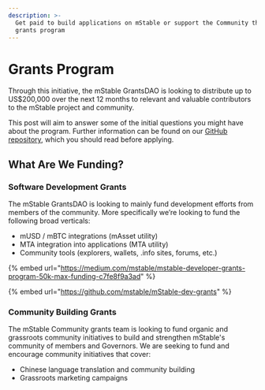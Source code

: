 ```yaml
---
description: >-
  Get paid to build applications on mStable or support the Community through our
  grants program
---
```


# Grants Program

Through this initiative, the mStable GrantsDAO is looking to distribute up to US$200,000 over the next 12 months to relevant and valuable contributors to the mStable project and community.

This post will aim to answer some of the initial questions you might have about the program. Further information can be found on our [GitHub repository](http://github.com/mstable/dev-grants), which you should read before applying.

## What Are We Funding? <a id="7e66"></a>

### Software Development Grants

The mStable GrantsDAO is looking to mainly fund development efforts from members of the community. More specifically we’re looking to fund the following broad verticals:

* mUSD / mBTC integrations \(mAsset utility\)
* MTA integration into applications \(MTA utility\)
* Community tools \(explorers, wallets, .info sites, forums, etc.\)

{% embed url="https://medium.com/mstable/mstable-developer-grants-program-50k-max-funding-c7fe8f9a3ad" %}

{% embed url="https://github.com/mstable/mStable-dev-grants" %}

### Community Building Grants

The mStable Community grants team is looking to fund organic and grassroots community initiatives to build and strengthen mStable's community of members and Governors. We are seeking to fund and encourage community initiatives that cover:

* Chinese language translation and community building 
* Grassroots marketing campaigns


